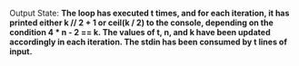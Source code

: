 Output State: **The loop has executed t times, and for each iteration, it has printed either k // 2 + 1 or ceil(k / 2) to the console, depending on the condition 4 * n - 2 == k. The values of t, n, and k have been updated accordingly in each iteration. The stdin has been consumed by t lines of input.**